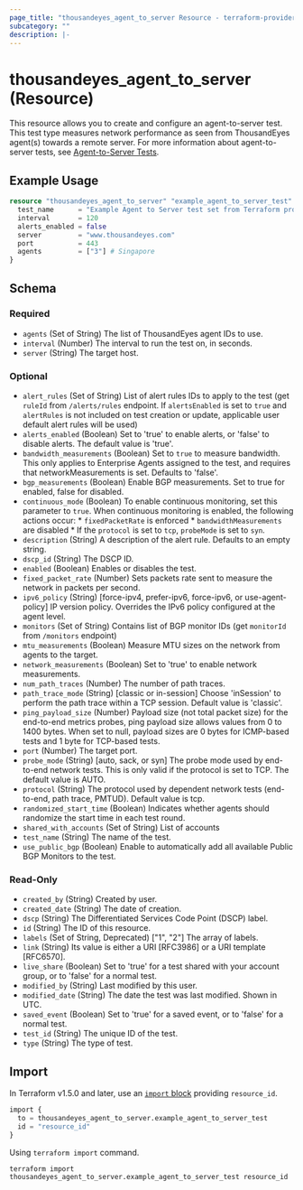 ```yaml
---
page_title: "thousandeyes_agent_to_server Resource - terraform-provider-thousandeyes"
subcategory: ""
description: |-
---
```


# thousandeyes_agent_to_server (Resource)

This resource allows you to create and configure an agent-to-server test. This test type measures network performance as seen from ThousandEyes agent(s) towards a remote server. For more information about agent-to-server tests, see [Agent-to-Server Tests](https://docs.thousandeyes.com/product-documentation/internet-and-wan-monitoring/tests#agent-to-server-test).

## Example Usage

```terraform
resource "thousandeyes_agent_to_server" "example_agent_to_server_test" {
  test_name      = "Example Agent to Server test set from Terraform provider"
  interval       = 120
  alerts_enabled = false
  server         = "www.thousandeyes.com"
  port           = 443
  agents         = ["3"] # Singapore
}
```

<!-- schema generated by tfplugindocs -->
## Schema

### Required

- `agents` (Set of String) The list of ThousandEyes agent IDs to use.
- `interval` (Number) The interval to run the test on, in seconds.
- `server` (String) The target host.

### Optional

- `alert_rules` (Set of String) List of alert rules IDs to apply to the test (get `ruleId` from `/alerts/rules` endpoint. If `alertsEnabled` is set to `true` and `alertRules` is not included on test creation or update, applicable user default alert rules will be used)
- `alerts_enabled` (Boolean) Set to 'true' to enable alerts, or 'false' to disable alerts. The default value is 'true'.
- `bandwidth_measurements` (Boolean) Set to `true` to measure bandwidth. This only applies to Enterprise Agents assigned to the test, and requires that networkMeasurements is set. Defaults to 'false'.
- `bgp_measurements` (Boolean) Enable BGP measurements. Set to true for enabled, false for disabled.
- `continuous_mode` (Boolean) To enable continuous monitoring, set this parameter to `true`.  When continuous monitoring is enabled, the following actions occur: * `fixedPacketRate` is enforced * `bandwidthMeasurements` are disabled * If the `protocol` is set to `tcp`, `probeMode` is set to `syn`.
- `description` (String) A description of the alert rule. Defaults to an empty string.
- `dscp_id` (String) The DSCP ID.
- `enabled` (Boolean) Enables or disables the test.
- `fixed_packet_rate` (Number) Sets packets rate sent to measure the network in packets per second.
- `ipv6_policy` (String) [force-ipv4, prefer-ipv6, force-ipv6, or use-agent-policy] IP version policy. Overrides the IPv6 policy configured at the agent level.
- `monitors` (Set of String) Contains list of BGP monitor IDs (get `monitorId` from `/monitors` endpoint)
- `mtu_measurements` (Boolean) Measure MTU sizes on the network from agents to the target.
- `network_measurements` (Boolean) Set to 'true' to enable network measurements.
- `num_path_traces` (Number) The number of path traces.
- `path_trace_mode` (String) [classic or in-session] Choose 'inSession' to perform the path trace within a TCP session. Default value is 'classic'.
- `ping_payload_size` (Number) Payload size (not total packet size) for the end-to-end metrics probes, ping payload size allows values from 0 to 1400 bytes. When set to null, payload sizes are 0 bytes for ICMP-based tests and 1 byte for TCP-based tests.
- `port` (Number) The target port.
- `probe_mode` (String) [auto, sack, or syn] The probe mode used by end-to-end network tests. This is only valid if the protocol is set to TCP. The default value is AUTO.
- `protocol` (String) The protocol used by dependent network tests (end-to-end, path trace, PMTUD). Default value is tcp.
- `randomized_start_time` (Boolean) Indicates whether agents should randomize the start time in each test round.
- `shared_with_accounts` (Set of String) List of accounts
- `test_name` (String) The name of the test.
- `use_public_bgp` (Boolean) Enable to automatically add all available Public BGP Monitors to the test.

### Read-Only

- `created_by` (String) Created by user.
- `created_date` (String) The date of creation.
- `dscp` (String) The Differentiated Services Code Point (DSCP) label.
- `id` (String) The ID of this resource.
- `labels` (Set of String, Deprecated) ["1", "2"] The array of labels.
- `link` (String) Its value is either a URI [RFC3986] or a URI template [RFC6570].
- `live_share` (Boolean) Set to 'true' for a test shared with your account group, or to 'false' for a normal test.
- `modified_by` (String) Last modified by this user.
- `modified_date` (String) The date the test was last modified. Shown in UTC.
- `saved_event` (Boolean) Set to 'true' for a saved event, or to 'false' for a normal test.
- `test_id` (String) The unique ID of the test.
- `type` (String) The type of test.

## Import
In Terraform v1.5.0 and later, use an [`import` block](https://developer.hashicorp.com/terraform/language/import) providing `resource_id`.
```terraform
import {
  to = thousandeyes_agent_to_server.example_agent_to_server_test
  id = "resource_id"
}
```

Using `terraform import` command.
```shell
terraform import thousandeyes_agent_to_server.example_agent_to_server_test resource_id
```
